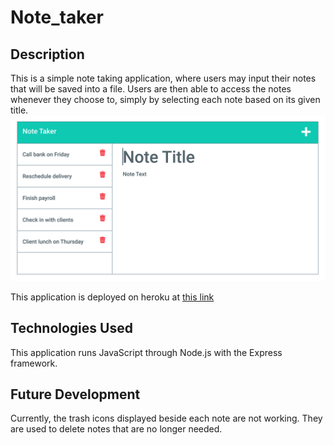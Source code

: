 # Note_taker

## Description
This is a simple note taking application, where users may input their notes that will be saved into a file.
Users are then able to access the notes whenever they choose to, simply by selecting each note based on its given title.
![generated_page](/public/assets/images/note1.png)

This application is deployed on heroku at [this link](https://note-taker-ayx.herokuapp.com/)




## Technologies Used
This application runs JavaScript through Node.js with the Express framework.

## Future Development
Currently, the trash icons displayed beside each note are not working. They are used to delete notes that are no longer needed.
